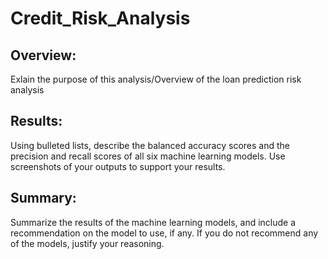 # Credit_Risk_Analysis

## Overview:

Exlain the purpose of this analysis/Overview of the loan prediction risk analysis

## Results: 

Using bulleted lists, describe the balanced accuracy scores and the precision and recall scores of all six machine learning models. Use screenshots of your outputs to support your results.

## Summary: 

Summarize the results of the machine learning models, and include a recommendation on the model to use, if any. If you do not recommend any of the models, justify your reasoning.


